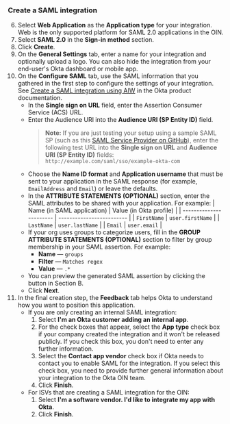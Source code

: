 ### Create a SAML integration

6. Select **Web Application** as the **Application type** for your integration. Web is the only supported platform for SAML 2.0 applications in the OIN.
1. Select **SAML 2.0** in the **Sign-in method** section.
1. Click **Create**.
1. On the **General Settings** tab, enter a name for your integration and optionally upload a logo. You can also hide the integration from your end-user's Okta dashboard or mobile app.
1. On the **Configure SAML** tab, use the SAML information that you gathered in the <GuideLink link="../before-you-begin">first step</GuideLink> to configure the settings of your integration. See [Create a SAML integration using AIW](https://help.okta.com/en/prod/okta_help_CSH.htm#ext_Apps_App_Integration_Wizard-saml) in the Okta product documentation.
    * In the **Single sign on URL** field, enter the Assertion Consumer Service (ACS) URL.
    * Enter the Audience URI into the **Audience URI (SP Entity ID)** field.  
        >**Note:** If you are just testing your setup using a sample SAML SP (such as this [SAML Service Provider on GitHub](https://github.com/mcguinness/saml-sp)), enter the following test URL into the **Single sign on URL** and **Audience URI (SP Entity ID)** fields: `http://example.com/saml/sso/example-okta-com`
    * Choose the **Name ID format** and **Application username** that must be sent to your application in the SAML response (for example, `EmailAddress` and `Email`) or leave the defaults.
    * In the **ATTRIBUTE STATEMENTS (OPTIONAL)** section, enter the SAML attributes to be shared with your application.
      For example:
      | Name (in SAML application)         | Value (in Okta profile)              |
      | ----------------------- | ------------------------- |
      | `FirstName`             | `user.firstName`          |
      | `LastName`              | `user.lastName`           |
      | `Email`                 | `user.email`              |
    * If your org uses groups to categorize users, fill in the **GROUP ATTRIBUTE STATEMENTS (OPTIONAL)** section to filter by group membership in your SAML assertion. For example:
        * **Name** &mdash; `groups`
        * **Filter** &mdash; `Matches regex`
        * **Value** &mdash; `.*`
    * You can preview the generated SAML assertion by clicking the button in Section B.
    * Click **Next**.
1. In the final creation step, the **Feedback** tab helps Okta to understand how you want to position this application.
    * If you are only creating an internal SAML integration:
        1. Select **I'm an Okta customer adding an internal app**.
        1. For the check boxes that appear, select the **App type** check box if your company created the integration and it won't be released publicly. If you check this box, you don't need to enter any further information.
        1. Select the **Contact app vendor** check box if Okta needs to contact you to enable SAML for the integration. If you select this check box, you need to provide further general information about your integration to the Okta OIN team.
        1. Click **Finish**.
    * For ISVs that are creating a SAML integration for the OIN:
        1. Select **I'm a software vendor. I'd like to integrate my app with Okta**.
        1. Click **Finish**.
